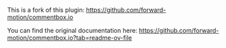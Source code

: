 This is a fork of this plugin: https://github.com/forward-motion/commentbox.io

You can find the original documentation here: https://github.com/forward-motion/commentbox.io?tab=readme-ov-file









